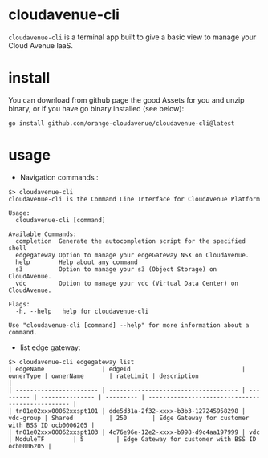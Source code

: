 # cloudavenue-cli
`cloudavenue-cli` is a terminal app built to give a basic view to manage your Cloud Avenue IaaS.

# install

You can download from github page the good Assets for you and unzip binary, or if you have go binary installed (see below):

```
go install github.com/orange-cloudavenue/cloudavenue-cli@latest
```

# usage
* Navigation commands :
  
```shell
$> cloudavenue-cli
cloudavenue-cli is the Command Line Interface for CloudAvenue Platform

Usage:
  cloudavenue-cli [command]

Available Commands:
  completion  Generate the autocompletion script for the specified shell
  edgegateway Option to manage your edgeGateway NSX on CloudAvenue.
  help        Help about any command
  s3          Option to manage your s3 (Object Storage) on CloudAvenue.
  vdc         Option to manage your vdc (Virtual Data Center) on CloudAvenue.

Flags:
  -h, --help   help for cloudavenue-cli

Use "cloudavenue-cli [command] --help" for more information about a command.
```

* list edge gateway:

```shell
$> cloudavenue-cli edgegateway list
| edgeName                | edgeId                               | ownerType | ownerName       | rateLimit | description                                      |
| ----------------------- | ------------------------------------ | --------- | --------------- | --------- | ------------------------------------------------ |
| tn01e02xxx00062xxspt101 | dde5d31a-2f32-xxxx-b3b3-127245958298 | vdc-group | Shared          | 250       | Edge Gateway for customer with BSS ID ocb0006205 |
| tn01e02xxx00062xxspt103 | 4c76e96e-12e2-xxxx-b998-d9c4aa197999 | vdc       | ModuleTF        | 5         | Edge Gateway for customer with BSS ID ocb0006205 |
``````